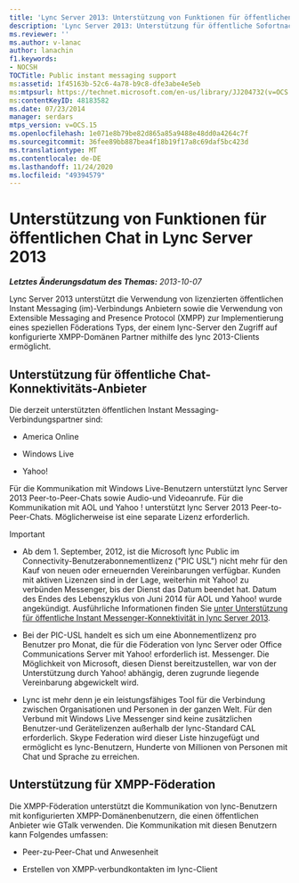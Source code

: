 ```yaml
---
title: 'Lync Server 2013: Unterstützung von Funktionen für öffentlichen Chat'
description: 'Lync Server 2013: Unterstützung für öffentliche Sofortnachrichten.'
ms.reviewer: ''
ms.author: v-lanac
author: lanachin
f1.keywords:
- NOCSH
TOCTitle: Public instant messaging support
ms:assetid: 1f45163b-52c6-4a78-b9c8-dfe3abe4e5eb
ms:mtpsurl: https://technet.microsoft.com/en-us/library/JJ204732(v=OCS.15)
ms:contentKeyID: 48183582
ms.date: 07/23/2014
manager: serdars
mtps_version: v=OCS.15
ms.openlocfilehash: 1e071e8b79be82d865a85a9488e48dd0a4264c7f
ms.sourcegitcommit: 36fee89bb887bea4f18b19f17a8c69daf5bc423d
ms.translationtype: MT
ms.contentlocale: de-DE
ms.lasthandoff: 11/24/2020
ms.locfileid: "49394579"
---
```

# <a name="public-instant-messaging-support-in-lync-server-2013"></a>Unterstützung von Funktionen für öffentlichen Chat in Lync Server 2013

<div data-xmlns="http://www.w3.org/1999/xhtml">

<div class="topic" data-xmlns="http://www.w3.org/1999/xhtml" data-msxsl="urn:schemas-microsoft-com:xslt" data-cs="https://msdn.microsoft.com/">

<div data-asp="https://msdn2.microsoft.com/asp">



</div>

<div id="mainSection">

<div id="mainBody">

<span> </span>

_**Letztes Änderungsdatum des Themas:** 2013-10-07_

Lync Server 2013 unterstützt die Verwendung von lizenzierten öffentlichen Instant Messaging (im)-Verbindungs Anbietern sowie die Verwendung von Extensible Messaging and Presence Protocol (XMPP) zur Implementierung eines speziellen Föderations Typs, der einem lync-Server den Zugriff auf konfigurierte XMPP-Domänen Partner mithilfe des lync 2013-Clients ermöglicht.

<div>

## <a name="public-im-connectivity-provider-support"></a>Unterstützung für öffentliche Chat-Konnektivitäts-Anbieter

Die derzeit unterstützten öffentlichen Instant Messaging-Verbindungspartner sind:

  - America Online

  - Windows Live

  - Yahoo\!

Für die Kommunikation mit Windows Live-Benutzern unterstützt lync Server 2013 Peer-to-Peer-Chats sowie Audio-und Videoanrufe. Für die Kommunikation mit AOL und Yahoo \! unterstützt lync Server 2013 Peer-to-Peer-Chats. Möglicherweise ist eine separate Lizenz erforderlich.

<div>


> [!IMPORTANT]  
> <UL>
> <LI>
> <P>Ab dem 1. September, 2012, ist die Microsoft lync Public im Connectivity-Benutzerabonnementlizenz ("PIC USL") nicht mehr für den Kauf von neuen oder erneuernden Vereinbarungen verfügbar. Kunden mit aktiven Lizenzen sind in der Lage, weiterhin mit Yahoo! zu verbünden Messenger, bis der Dienst das Datum beendet hat. Datum des Endes des Lebenszyklus von Juni 2014 für AOL und Yahoo! wurde angekündigt. Ausführliche Informationen finden Sie <A href="lync-server-2013-support-for-public-instant-messenger-connectivity.md">unter Unterstützung für öffentliche Instant Messenger-Konnektivität in lync Server 2013</A>.</P>
> <LI>
> <P>Bei der PIC-USL handelt es sich um eine Abonnementlizenz pro Benutzer pro Monat, die für die Föderation von lync Server oder Office Communications Server mit Yahoo! erforderlich ist. Messenger. Die Möglichkeit von Microsoft, diesen Dienst bereitzustellen, war von der Unterstützung durch Yahoo! abhängig, deren zugrunde liegende Vereinbarung abgewickelt wird.</P>
> <LI>
> <P>Lync ist mehr denn je ein leistungsfähiges Tool für die Verbindung zwischen Organisationen und Personen in der ganzen Welt. Für den Verbund mit Windows Live Messenger sind keine zusätzlichen Benutzer-und Gerätelizenzen außerhalb der lync-Standard CAL erforderlich. Skype Federation wird dieser Liste hinzugefügt und ermöglicht es lync-Benutzern, Hunderte von Millionen von Personen mit Chat und Sprache zu erreichen.</P></LI></UL>



</div>

</div>

<div>

## <a name="xmpp-federation-support"></a>Unterstützung für XMPP-Föderation

Die XMPP-Föderation unterstützt die Kommunikation von lync-Benutzern mit konfigurierten XMPP-Domänenbenutzern, die einen öffentlichen Anbieter wie GTalk verwenden. Die Kommunikation mit diesen Benutzern kann Folgendes umfassen:

  - Peer-zu-Peer-Chat und Anwesenheit

  - Erstellen von XMPP-verbundkontakten im lync-Client

</div>

</div>

<span> </span>

</div>

</div>

</div>

